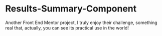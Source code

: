 # Results-Summary-Component
Another Front End Mentor project, I truly enjoy their challenge, something real that, actually, you can see its practical use in the world!
